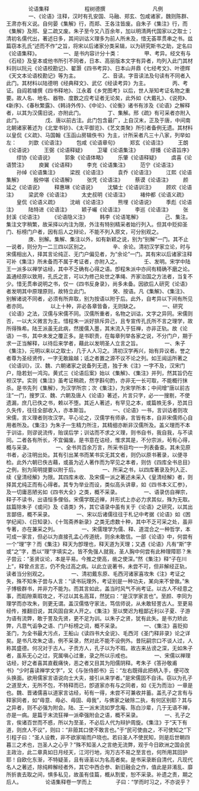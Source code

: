 <!-- { "loadSidebar": true } -->

　　
　　论语集释
　　
　　
　　程树德撰
　　
　　
　　
　　凡例
　　
　　一、《论语》注释，汉时有孔安国、马融、郑玄、包咸诸家，魏则陈群、王肃亦有义说。自何晏《集解》行，而郑、王各注皆废。自朱子《集注》行，而《集解》及邢、皇二疏又废。朱子至今又八百余年，加以明清两代国家以之取士；清初名儒代出，著述日多，其间训诂义理多为前人所未及，惜无荟萃贯串之书。兹篇窃本孔氏“述而不作”之旨，将宋以后诸家分类采辑，以为研究斯书之助，定名曰《论语集释》。
　　
　　一、是书内容计分十类：
　　
　　甲、考异。经文有与《石经》及皇本或他书所引不同者，日本、高丽版本文字有异者，均列入此门其材料则以阮元《论语校勘记》、翟灏《四书考异》、日本山井鼎《七经考文》、叶德辉《天文本论语校勘记》等为主。
　　
　　乙、音读。字音读法及句读有不同者入此门。其材料以陆德明《经典释文》、武亿《经读考异》为主。
　　
　　丙、考证。自阎若璩撰《四书释地》、江永着《乡党图考》以后，世人渐知考证名物之重要。故人名、地名、器物、度数之应考证者无论矣，此外如《大戴礼》、《说苑》、《新序》、《春秋繁露》、《韩诗外传》、《中论》、《论衡》诸书有涉及《论语》之解释者，以其为汉儒旧说，亦附此门。
　　
　　丁、集解。邢《疏》有可采者亦附入此门。
　　
　　戊、唐以前古注。此门包含最广，上自汉末，正及于唐，中间南北朝诸家著述为《北堂书钞》、《太平御览》、《艺文类聚》所引者备例无遗。其材料以皇侃《义疏》、马国翰《玉函山房辑佚书》为主，计所采者凡三十八家，列举如左：
　　刘歆《论语注》
　　包咸《论语章句》
　　郑玄《论语注》
　　王朗《论语说》
　　王弼《论语释疑》
　　卫瓘《论语集注》
　　缪播《论语旨序》
　　缪协《论语说》
　　郭象《论语体略》
　　乐肇《论语释疑》
　　虞喜《论语赞注》
　　庾翼《论语释》
　　李充《论语集注》
　　范宁《论语注》
　　孙绰《论语集注》
　　梁觊《论语注》
　　袁乔《论语注》
　　江熙《论语集解》
　　殷仲堪《论语解》
　　张凭《论语注》
　　蔡谟《论语注》
　　颜延之《论语说》
　　释惠琳《论语说》
　　沈驎士《论语训注》
　　顾欢《论语注》
　　梁武帝《论语注》
　　太史叔明《论语注》
　　褚仲都《论语义疏》
　　皇侃《论语义疏》
　　沈峭《论语注》
　　熊埋《论语说》
　　季彪《论语注》
　　陆特进《论语注》
　　颖子巗《论语注》
　　李巡《论语注》
　　张封溪《论语注》
　　《论语隐义注》
　　韩李《论语笔解》
　　
　　己、集注。集注文字稍繁，故采择以内注为限，外注有特别精采者始行列入。但其中贬抑圣门、标榜门户者，因有后人之辩论，不能不列入原文，可分别观之。
　　
　　庚、别解。集解、集注以外，如有新颖之说，别为“别解”一门。其不止一说者，则分为一二三四以区别之。
　　
　　辛、余论。清初汉学家立论，时与宋儒相出入，择其言论纯正、无门户偏见者，为“余论”一门。其有宋以后诸家注释可补《集注》所未备而不属于考证者，亦附入之。
　　
　　壬、发明。宋学中陆王一派多以禅学诂经，其中不乏确有心得之语。卽程朱派中亦间有精确不磨之论。盖通经原以致用，孔氏之言，可以为修己处世之凖绳、齐家治国之方法者，当复不少。惜无贯串说明之书，仅一《四书反身录》，尚多未备。因欲后人研究《论语》者发明其中原理原则，故特立此门。
　　
　　癸、按语。凡《集解》、《集注》、别解诸说不同者，必须有所弃取，别为按语以附于后。此外，自考异以下间有所见者亦同。
　　
　　以上十种，非必各章皆备，无则缺之。
　　
　　一、研究《论语》之法，汉儒与宋儒不同。汉儒所重者，名物之训诂，文字之异同。宋儒则否，一以大义微言为主。惜程朱一派好排斥异己，且专宣传孔氏所不言之理学，故所得殊希。陆王派虽无此病，然援儒入墨，其末流入于狂禅，亦非正轨。故《论语》一书，其中未发之覆正多。是书职责，在每章列举各家之说，不分门户，期于求一正当解释，以待后来学者，藉此以发明圣人立言之旨。
　　
　　一、朱子《集注》，元明以来以之取士，几于人人习之。清初汉学再兴，始有异议者。誉之者尊为圣经贤传，一字无敢踰越；诋之者置之源不议不论之列。如王闿运所著之《论语训》，汉、魏、六朝诸家之说备列无遗，独于朱《注》一字不及，汉宋门户，隐若划一鸿沟。黄式三《论语后案》始以《集解》、《集注》并列，然其旨仍在袒汉学。实则《集注》虽考证稍疏，然字斟句酌，亦非无一长可取，不能概行抹杀。是书先列《集解》，为汉学所宗；次《集注》，为宋学所本；中间增“唐以前古注”一门，搜罗汉、魏、六朝及唐人《论语》著述，片言只字，必一一搜剔，不使遗漏，庶几已佚之书，赖以不堕。其近人著述，有罕见之本，或篇帙无多，恐其日久失传，往往全部收入，亦本斯旨。
　　
　　一、《论语》一书，言训诂者则攻宋儒，言义理者则攻汉学。平心论之，汉儒学有师承，言皆有本，自非宋儒师心自用者所及。《集注》为朱子一生精力所注，其精细亦断非汉儒所及。盖义理而不本于训诂，则谬说流传，贻误后学；训诂而不求之义理，则书自书，我自我，与不读同。二者各有所长，不宜偏废。是书意在诂经，惟求其是，不分宗派，茍有心得，概与采录。
　　
　　一、全书共百余万言，所采书目均一一列表备查。其未见原书者，必注明出处。其有引出某书而某书实无其文者，则仍以原书著录，以便寻检。此外六朝已佚古藉，或虽为近人著作而为罕见之本者，则仿《四库全书总目》之例，别为简明提要以附于后。
　　
　　一、所采之书，以四库著录及列入正、续《皇清经解》为限。其四库未收、及宋儒一派之著述未采入《皇清经解》者，则择其尤纯正而有心得者。其专为举业而设，类似高头讲章，如《四书本义汇参》，及一切庸恶陋劣如《四书大全》之类，概不采录。
　　
　　一、语录仿自禅宗，释子不读书，出语恒多俚俗。宋儒学既近禅，并形式上亦必力求其似，殊为无取。兹篇除朱子《或问》及《语类》外，其它语录中虽有关于《论语》之研究，以其出言鄙倍，概不采录。
　　
　　一、宋以后诸儒往往于札记中考据《论语》如《困学纪闻》、《日知录》、《十驾斋养新录》之类无虑数十种，其中不乏可采之处，虽非专著，亦在兼采之列。
　　
　　一、宋儒理学为儒、释、道混合之一种哲学，本可成一家言，但必以为直接孔孟心传道统，则余未敢信。一部《论语》中，何尝有一个“理”字？而《集注》释天为卽理也，释天道为天理；又遇《论语》凡有“斯”字或“之”字，悉以“理”字填实之。皆不免强人就我，圣人胸中何尝有此种理障耶？朱子尝云：“圣贤议论，本是平易。今推之使高，凿之使深。”然《集注》释“子在川上”，释曾点言志，仍不免过高之病。以此立说著书，未尝不可，但非解经正轨，读者当分别观之。
　　
　　一、清初戴东原、毛西河诸家喜攻朱《注》考证之失，殊不知朱子尝与人言：“读书玩理外，考证别是一种功夫，某向来不曾做。”朱子博极群书，并非力不能为。而其言如此，盖当时风气不尚考证。以古人不经意之事，而蹈隙乘瑕攻之，不过以其名高耳，然犹曰：“是汉学家言也”。至颜、李同为理学而亦攻朱，则更无谓。盖汉儒恪守家法，笃信师说，从未敢轻詈古人。至更易经传，推翻旧说，其风固自宋人开之。《集注》至以樊迟为粗鄙近利以子夏、子游为语有流弊，敢于詈及先贤，更不足为训。以朱子之贤，犹有此失。是书力矫此弊，凡意气诟争之语、门户标榜之词，概不采录。
　　
　　一、《集注》喜贬抑圣门，为全书最大污点，王船山《读四书大全说》、毛西河《圣门释非录》论之详矣。是书凡攻朱之语，例不采录，然对此不能不设例外。昔阮嗣宗口不谈人过，人称其盛德。何况对于古人。子贡方人，孔子以为不瑕。故古来丛谤之深，无如朱子者，虽系无心之过，究属嗔心过重，录之所以示戒也。
　　
　　一、宋儒以禅理诂经，好之者喜其直截痛快，恶之者又目其为阳儒阴释。考朱子《答孙敬甫书》“少时喜读禅学文字”，又《与张侍郎书》云：“左右既得此把柄入手，便可改头换面。欲用儒家言语说向士大夫，接引从来学者。”是宋儒固不自讳。窃以为孔子之道至大，无所不包，不特释而已，卽道家亦有与之同者，如《无为而治》一章是也。魏、晋诸儒喜以道家言诂经，茍有一得，未尝不可兼收并蓄。盖孔子之言有与释家同者，如“毋意、毋必、毋固、毋我”，与佛家之破除二执，有何区别耶？其与之异者，则不必强为附会。陆、王一派末流如罗念庵、陈白沙辈，几于无语不禅，亦是一病。是篇于末流狂禅一派牵强附会之语，概不采录。
　　
　　一、孔子之言，俟诸百世而不惑，所以为至圣，不必后人代为辩护周旋。《集注》于“天下有道，则庶人不议”，则曰：“非箝其口使不敢言也。”于“民可使由之，不可使知之”下引程子曰：“圣人设教，非不欲家喻而户晓也。若曰圣人不使民知，则是后世朝四暮三之术也，岂圣人之心乎？”殊不知圣人之言绝无流弊，观于今日欧洲之国会民主政治，此二章真如日月经天，江河行地，洵万古不易之至言也，何所用其回护耶！自欧化东渐，不特疑圣，且有诬圣以为名高者矣。是书采录断自清代，凡现代名人之著述，除纯粹解经者外，其它中西合参、新旧融会之作，值此是非淆乱、靡所折衷去取之间，惧多私见，故虽有佳篇，概从割爱，恕不采录。补遗之责，期之后人。
　　
　　论语集释卷一学而上
　　
　　子曰：“学而时习之，不亦说乎？
　　
